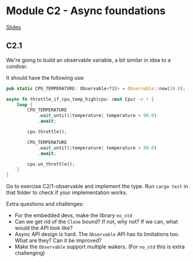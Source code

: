 # Module C2 - Async foundations

<a href="/slides/C-advanced-rust" target="_blank">Slides</a>

## C2.1

We're going to build an observable variable, a bit similar in idea to a condvar.

It should have the following use:

```rust
pub static CPU_TEMPERATURE: Observable<f32> = Observable::new(20.0);

async fn throttle_if_cpu_temp_high(cpu: &mut Cpu) -> ! {
    loop {
        CPU_TEMPERATURE
            .wait_until(|temperature| temperature > 90.0)
            .await;

        cpu.throttle();

        CPU_TEMPERATURE
            .wait_until(|temperature| temperature < 80.0)
            .await;

        cpu.un_throttle();
    }
}
```

Go to exercise C2/1-observable and implement the type.
Run `cargo test` in that folder to check if your implementation works.

Extra questions and challenges:

- For the embedded devs, make the library `no_std`
- Can we get rid of the `Clone` bound? If not, why not? If we can, what would the API look like?
- Async API design is hard. The `Observable` API has its limitations too. What are they? Can it be improved?
- Make the `Observable` support multiple wakers. (For `no_std` this is extra challenging)
